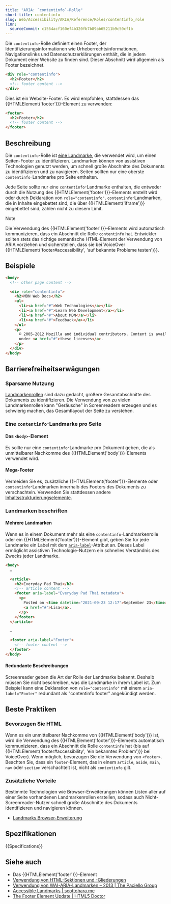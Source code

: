 ```yaml
---
title: "ARIA: `contentinfo`-Rolle"
short-title: contentinfo
slug: Web/Accessibility/ARIA/Reference/Roles/contentinfo_role
l10n:
  sourceCommit: c1564acf160ef4b320fb7b89ab65211b9c50cf1b
---
```


Die `contentinfo`-Rolle definiert einen Footer, der Identifizierungsinformationen wie Urheberrechtsinformationen, Navigationslinks und Datenschutzerklärungen enthält, die in jedem Dokument einer Website zu finden sind. Dieser Abschnitt wird allgemein als Footer bezeichnet.

```html
<div role="contentinfo">
  <h2>Footer</h2>
  <!-- footer content -->
</div>
```

Dies ist ein Website-Footer. Es wird empfohlen, stattdessen das {{HTMLElement('footer')}}-Element zu verwenden:

```html
<footer>
  <h2>Footer</h2>
  <!-- footer content -->
</footer>
```

## Beschreibung

Die `contentinfo`-Rolle ist [eine Landmarke](/de/docs/Web/Accessibility/ARIA/Reference/Roles#3._landmark_roles), die verwendet wird, um einen Seiten-Footer zu identifizieren. Landmarken können von assistiven Technologien genutzt werden, um schnell große Abschnitte des Dokuments zu identifizieren und zu navigieren. Seiten sollten nur eine oberste `contentinfo`-Landmarke pro Seite enthalten.

Jede Seite sollte nur eine `contentinfo`-Landmarke enthalten, die entweder durch die Nutzung des {{HTMLElement('footer')}}-Elements erstellt wird oder durch Deklaration von `role="contentinfo"`. `contentinfo`-Landmarken, die in Inhalte eingebettet sind, die über {{HTMLElement('iframe')}} eingebettet sind, zählen nicht zu diesem Limit.

> [!NOTE]
> Die Verwendung des {{HTMLElement('footer')}}-Elements wird automatisch kommunizieren, dass ein Abschnitt die Rolle `contentinfo` hat. Entwickler sollten stets das richtige semantische HTML-Element der Verwendung von ARIA vorziehen und sicherstellen, dass sie bei VoiceOver {{HTMLElement('footer#accessibility', 'auf bekannte Probleme testen')}}.

## Beispiele

```html
<body>
  <!-- other page content -->

  <div role="contentinfo">
    <h2>MDN Web Docs</h2>
    <ul>
      <li><a href="#">Web Technologies</a></li>
      <li><a href="#">Learn Web Development</a></li>
      <li><a href="#">About MDN</a></li>
      <li><a href="#">Feedback</a></li>
    </ul>
    <p>
      © 2005-2012 Mozilla and individual contributors. Content is available
      under <a href="#">these licenses</a>.
    </p>
  </div>
</body>
```

## Barrierefreiheitserwägungen

### Sparsame Nutzung

[Landmarkenrollen](/de/docs/Web/Accessibility/ARIA/Reference/Roles#3._landmark_roles) sind dazu gedacht, größere Gesamtabschnitte des Dokuments zu identifizieren. Die Verwendung von zu vielen Landmarkenrollen kann "Geräusche" in Screenreadern erzeugen und es schwierig machen, das Gesamtlayout der Seite zu verstehen.

### Eine `contentinfo`-Landmarke pro Seite

#### Das `<body>`-Element

Es sollte nur eine `contentinfo`-Landmarke pro Dokument geben, die als unmittelbarer Nachkomme des {{HTMLElement('body')}}-Elements verwendet wird.

#### Mega-Footer

Vermeiden Sie es, zusätzliche {{HTMLElement('footer')}}-Elemente oder `contentinfo`-Landmarken innerhalb des Footers des Dokuments zu verschachteln. Verwenden Sie stattdessen andere [Inhaltsstrukturierungselemente](/de/docs/Web/HTML/Reference/Elements#content_sectioning).

### Landmarken beschriften

#### Mehrere Landmarken

Wenn es in einem Dokument mehr als eine `contentinfo`-Landmarkenrolle oder ein {{HTMLElement('footer')}}-Element gibt, geben Sie für jede Landmarke ein Label mit dem [`aria-label`](/de/docs/Web/Accessibility/ARIA/Reference/Attributes/aria-label)-Attribut an. Dieses Label ermöglicht assistiven Technologie-Nutzern ein schnelles Verständnis des Zwecks jeder Landmarke.

```html
<body>
  …

  <article>
    <h2>Everyday Pad Thai</h2>
    <!-- article content -->
    <footer aria-label="Everyday Pad Thai metadata">
      <p>
        Posted on <time datetime="2021-09-23 12:17">September 23</time> by
        <a href="#">Lisa</a>.
      </p>
    </footer>
  </article>

  …

  <footer aria-label="Footer">
    <!-- footer content -->
  </footer>
</body>
```

#### Redundante Beschreibungen

Screenreader geben die Art der Rolle der Landmarke bekannt. Deshalb müssen Sie nicht beschreiben, was die Landmarke in ihrem Label ist. Zum Beispiel kann eine Deklaration von `role="contentinfo"` mit einem `aria-label="Footer"` redundant als "contentinfo footer" angekündigt werden.

## Beste Praktiken

### Bevorzugen Sie HTML

Wenn es ein unmittelbarer Nachkomme von {{HTMLElement('body')}} ist, wird die Verwendung des {{HTMLElement('footer')}}-Elements automatisch kommunizieren, dass ein Abschnitt die Rolle `contentinfo` hat (bis auf {{HTMLElement('footer#accessibility', 'ein bekanntes Problem')}} bei VoiceOver). Wenn möglich, bevorzugen Sie die Verwendung von `<footer>`. Beachten Sie, dass ein `footer`-Element, das in einem `article`, `aside`, `main`, `nav` oder `section` verschachtelt ist, nicht als `contentinfo` gilt.

### Zusätzliche Vorteile

Bestimmte Technologien wie Browser-Erweiterungen können Listen aller auf einer Seite vorhandenen Landmarkenrollen erstellen, sodass auch Nicht-Screenreader-Nutzer schnell große Abschnitte des Dokuments identifizieren und navigieren können.

- [Landmarks Browser-Erweiterung](https://matatk.agrip.org.uk/landmarks/)

## Spezifikationen

{{Specifications}}

## Siehe auch

- Das {{HTMLElement('footer')}}-Element
- [Verwendung von HTML-Sektionen und -Gliederungen](/de/docs/Web/HTML/Reference/Elements/Heading_Elements)
- [Verwendung von WAI-ARIA-Landmarken – 2013 | The Paciello Group](https://www.tpgi.com/using-wai-aria-landmarks-2013/)
- [Accessible Landmarks | scottohara.me](https://www.scottohara.me/blog/2018/03/03/landmarks.html)
- [The Footer Element Update | HTML5 Doctor](https://html5doctor.com/the-footer-element-update/)
